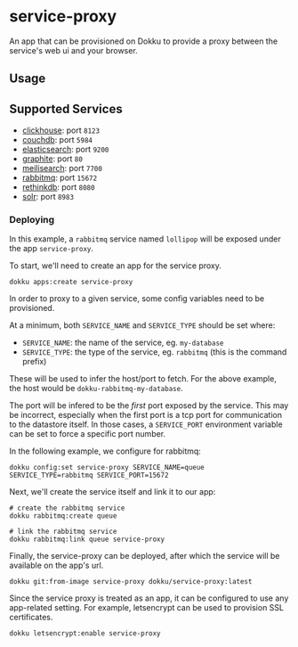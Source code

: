 # service-proxy

An app that can be provisioned on Dokku to provide a proxy between the service's web ui and your browser.

## Usage

## Supported Services

- [clickhouse](https://github.com/dokku/dokku-clickhouse): port `8123`
- [couchdb](https://github.com/dokku/dokku-couchdb): port `5984`
- [elasticsearch](https://github.com/dokku/dokku-elasticsearch): port `9200`
- [graphite](https://github.com/dokku/dokku-graphite): port `80`
- [meilisearch](https://github.com/dokku/dokku-meilisearch): port `7700`
- [rabbitmq](https://github.com/dokku/dokku-rabbitmq): port `15672`
- [rethinkdb](https://github.com/dokku/dokku-rethinkdb): port `8080`
- [solr](https://github.com/dokku/dokku-solr): port `8983`

### Deploying

In this example, a `rabbitmq` service named `lollipop` will be exposed under the app `service-proxy`.

To start, we'll need to create an app for the service proxy.

```shell
dokku apps:create service-proxy
```

In order to proxy to a given service, some config variables need to be provisioned.

At a minimum, both `SERVICE_NAME` and `SERVICE_TYPE` should be set where:

- `SERVICE_NAME`: the name of the service, eg. `my-database`
- `SERVICE_TYPE`: the type of the service, eg. `rabbitmq` (this is the command prefix)

These will be used to infer the host/port to fetch. For the above example, the host would be `dokku-rabbitmq-my-database`.

The port will be infered to be the _first_ port exposed by the service. This may be incorrect, especially when the first port is a tcp port for communication to the datastore itself. In those cases, a `SERVICE_PORT` environment variable can be set to force a specific port number.

In the following example, we configure for rabbitmq:

```shell
dokku config:set service-proxy SERVICE_NAME=queue SERVICE_TYPE=rabbitmq SERVICE_PORT=15672
```

Next, we'll create the service itself and link it to our app:

```shell
# create the rabbitmq service
dokku rabbitmq:create queue

# link the rabbitmq service
dokku rabbitmq:link queue service-proxy
```

Finally, the service-proxy can be deployed, after which the service will be available on the app's url.

```shell
dokku git:from-image service-proxy dokku/service-proxy:latest
```

Since the service proxy is treated as an app, it can be configured to use any app-related setting. For example, letsencrypt can be used to provision SSL certificates.

```shell
dokku letsencrypt:enable service-proxy
```
